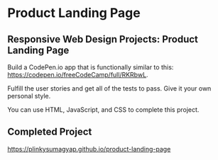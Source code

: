 # Product Landing Page

## Responsive Web Design Projects: Product Landing Page

Build a CodePen.io app that is functionally similar to this: https://codepen.io/freeCodeCamp/full/RKRbwL.

Fulfill the user stories and get all of the tests to pass. Give it your own personal style.

You can use HTML, JavaScript, and CSS to complete this project. 

## Completed Project

https://plinkysumagyap.github.io/product-landing-page
